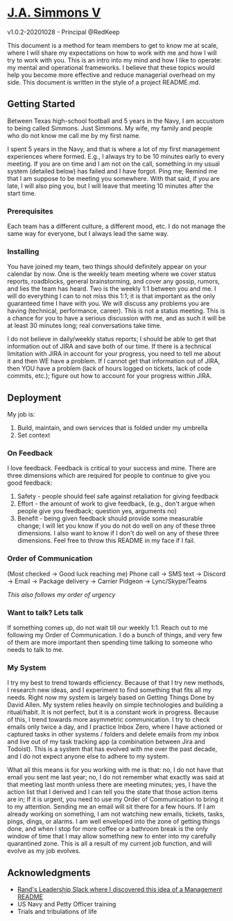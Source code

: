 # [J.A. Simmons V](https://github.com/jasimmonsv)
v1.0.2-20201028 - Principal @RedKeep

This document is a method for team members to get to know me at scale, where I will share my expectations on how to work with me and how I will try to work with you. This is an intro into my mind and how I like to operate: my mental and operational frameworks. I believe that these topics would help you become more effective and reduce managerial overhead on my side. This document is written in the style of a project README.md.

## Getting Started

Between Texas high-school football and 5 years in the Navy, I am accustom to being called Simmons. Just Simmons. My wife, my family and people who do not know me call me by my first name.

I spent 5 years in the Navy, and that is where a lot of my first management experiences where formed. E.g., I always try to be 10 minutes early to every meeting. If you are on time and I am not on the call, something in my usual system (detailed below) has failed and I have forgot. Ping me; Remind me that I am suppose to be meeting you somewhere. With that said, if you are late, I will also ping you, but I will leave that meeting 10 minutes after the start time.

### Prerequisites

Each team has a different culture, a different mood, etc. I do not manage the same way for everyone, but I always lead the same way.

### Installing

You have joined my team, two things should definitely appear on your calendar by now. One is the weekly team meeting where we cover status reports, roadblocks, general brainstorming, and cover any gossip, rumors, and lies the team has heard. Two is the weekly 1:1 between you and me. I will do everything I can to not miss this 1:1; it is that important as the only guaranteed time I have with you. We will discuss any problems you are having (technical, performance, career). This is not a status meeting. This is a chance for you to have a serious discussion with me, and as such it will be at least 30 minutes long; real conversations take time.

I do not believe in daily/weekly status reports; I should be able to get that information out of JIRA and save both of our time. If there is a technical limitation with JIRA in account for your progress, you need to tell me about it and then WE have a problem. If I cannot get that information out of JIRA, then YOU have a problem (lack of hours logged on tickets, lack of code commits, etc.); figure out how to account for your progress within JIRA. 

## Deployment

My job is:
1. Build, maintain, and own services that is folded under my umbrella
2. Set context

### On Feedback
I love feedback. Feedback is critical to your success and mine. There are three dimensions which are required for people to continue to give you good feedback:
1) Safety - people should feel safe against retaliation for giving feedback
2) Effort - the amount of work to give feedback, (e.g., don't argue when people give you feedback; question yes, arguments no)
3) Benefit - being given feedback should provide some measurable change;
I will let you know if you do not do well on any of these three dimensions. I also want to know if I don't do well on any of these three dimensions. Feel free to throw this README in my face if I fail.

### Order of Communication
(Most checked -> Good luck reaching me)
Phone call -> SMS text -> Discord -> Email -> Package delivery -> Carrier Pidgeon -> Lync/Skype/Teams

*This also follows my order of urgency*

### Want to talk? Lets talk
If something comes up, do not wait till our weekly 1:1. Reach out to me following my Order of Communication. I do a bunch of things, and very few of them are more important then spending time talking to someone who needs to talk to me.

### My System
I try my best to trend towards efficiency. Because of that I try new methods, I research new ideas, and I experiment to find something that fits all my needs. Right now my system is largely based on Getting Things Done by David Allen. My system relies heavily on simple technologies and building a ritual/habit. It is not perfect, but it is a constant work in progress. Because of this, I trend towards more asymmetric communication. I try to check emails only twice a day, and I practice Inbox Zero, where I have actioned or captured tasks in other systems / folders and delete emails from my inbox and live out of my task tracking app (a combination between Jira and Todoist). This is a system that has evolved with me over the past decade, and I do not expect anyone else to adhere to my system.

What all this means is for you working with me is that: no, I do not have that email you sent me last year; no, I do not remember what exactly was said at that meeting last month unless there are meeting minutes; yes, I have the action list that I derived and I can tell you the state that those action items are in; If it is urgent, you need to use my Order of Communication to bring it to my attention. Sending me an email will sit there for a few hours. If I am already working on something, I am not watching new emails, tickets, tasks, pings, dings, or alarms. I am well enveloped into the zone of getting things done, and when I stop for more coffee or a bathroom break is the only window of time that I may allow something new to enter into my carefully quarantined zone. This is all a result of my current job function, and will evolve as my job evolves.

## Acknowledgments

* [Rand's Leadership Slack where I discovered this idea of a Management README](http://randsinrepose.com/welcome-to-rands-leadership-slack/)
* US Navy and Petty Officer training
* Trials and tribulations of life

